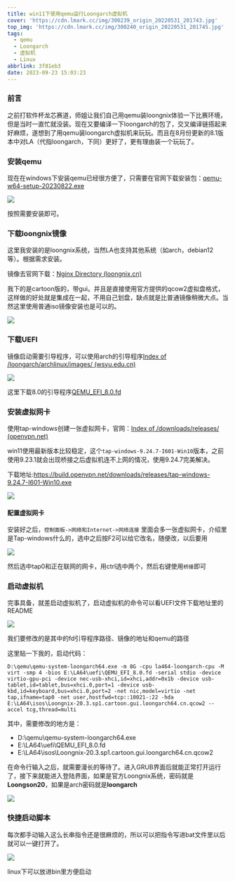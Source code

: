 ```yaml
---
title: win11下使用qemu运行Loongarch虚拟机
cover: 'https://cdn.lmark.cc/img/300239_origin_20220531_201743.jpg'
top_img: 'https://cdn.lmark.cc/img/300240_origin_20220531_201745.jpg'
tags:
  - qemu
  - Loongarch
  - 虚拟机
  - Linux
abbrlink: 3f81eb3
date: 2023-09-23 15:03:23
---
```


### 前言

之前打软件杯龙芯赛道，师姐让我们自己用qemu装loongnix体验一下比赛环境，但是当时一直忙就没装。现在又要编译一下loongarch的包了，交叉编译链搭起来好麻烦，遂想到了用qemu装loongarch虚拟机来玩玩。而且在8月份更新的8.1版本中对LA（代指loongarch，下同）更好了，更有理由装一个玩玩了。



### 安装qemu

现在在windows下安装qemu已经很方便了，只需要在官网下载安装包：[qemu-w64-setup-20230822.exe](https://qemu.weilnetz.de/w64/2023/qemu-w64-setup-20230822.exe)

![](https://cdn.lmark.cc/img/image-20230923004212907.png)

按照需要安装即可。





### 下载loongnix镜像

这里我安装的是loongnix系统，当然LA也支持其他系统（如arch，debian12等）。根据需求安装。

镜像去官网下载：[Nginx Directory (loongnix.cn)](http://pkg.loongnix.cn/loongnix/isos/Loongnix-20.3/)

我下的是cartoon版的，带gui。并且是直接使用官方提供的qcow2虚拟盘格式，这样做的好处就是集成在一起，不用自己划盘，缺点就是比普通镜像稍微大点。当然这里使用普通iso镜像安装也是可以的。

![](https://cdn.lmark.cc/img/image-20230923004818923.png)





### 下载UEFI

镜像启动需要引导程序，可以使用arch的引导程序[Index of /loongarch/archlinux/images/ (wsyu.edu.cn)](https://mirrors.wsyu.edu.cn/loongarch/archlinux/images/)

![](https://cdn.lmark.cc/img/image-20230923141457725.png)

这里下载8.0的引导程序[QEMU_EFI_8.0.fd](https://mirrors.wsyu.edu.cn/loongarch/archlinux/images/QEMU_EFI_8.0.fd)







### 安装虚拟网卡

使用tap-windows创建一张虚拟网卡，官网：[Index of /downloads/releases/ (openvpn.net)](https://build.openvpn.net/downloads/releases/)

win11使用最新版本比较稳定，这个`tap-windows-9.24.7-I601-Win10`版本，之前使用9.23.1就会出现桥接之后虚拟机连不上网的情况，使用9.24.7完美解决。

下载地址:https://build.openvpn.net/downloads/releases/tap-windows-9.24.7-I601-Win10.exe

![](https://cdn.lmark.cc/img/image-20230923010526910.png)



#### 配置虚拟网卡

安装好之后，`控制面板->网络和Internet->网络连接` 里面会多一张虚拟网卡，介绍里是Tap-windows什么的，选中之后按F2可以给它改名，随便改，以后要用

![](https://cdn.lmark.cc/img/image-20230923011032434.png)

然后选中tap0和正在联网的网卡，用ctrl选中两个，然后右键使用`桥接`即可







### 启动虚拟机

完事具备，就差启动虚拟机了，启动虚拟机的命令可以看UEFI文件下载地址里的README

![](https://cdn.lmark.cc/img/image-20230923141955416.png)

我们要修改的是其中的fd引导程序路径、镜像的地址和qemu的路径

这里贴一下我的，启动代码：

```shell
D:\qemu\qemu-system-loongarch64.exe -m 8G -cpu la464-loongarch-cpu -M virt -smp 4 -bios E:\LA64\uefi\QEMU_EFI_8.0.fd -serial stdio -device virtio-gpu-pci -device nec-usb-xhci,id=xhci,addr=0x1b -device usb-tablet,id=tablet,bus=xhci.0,port=1 -device usb-kbd,id=keyboard,bus=xhci.0,port=2 -net nic,model=virtio -net tap,ifname=tap0 -net user,hostfwd=tcp::10021-:22 -hda E:\LA64\isos\Loongnix-20.3.sp1.cartoon.gui.loongarch64.cn.qcow2 --accel tcg,thread=multi
```



其中，需要修改的地方是：

- D:\qemu\qemu-system-loongarch64.exe
- E:\LA64\uefi\QEMU_EFI_8.0.fd
- E:\LA64\isos\Loongnix-20.3.sp1.cartoon.gui.loongarch64.cn.qcow2



在命令行输入之后，就需要漫长的等待了。进入GRUB界面后就能正常打开运行了，接下来就能进入登陆界面，如果是官方Loongnix系统，密码就是**Loongson20**，如果是arch密码就是**loongarch**

![](https://cdn.lmark.cc/img/image-20230924105226640.png)



### 快捷启动脚本

每次都手动输入这么长串指令还是很麻烦的，所以可以把指令写进bat文件里以后就可以一键打开了。

![](https://cdn.lmark.cc/img/image-20230923144457899.png)

linux下可以放进bin里方便启动



